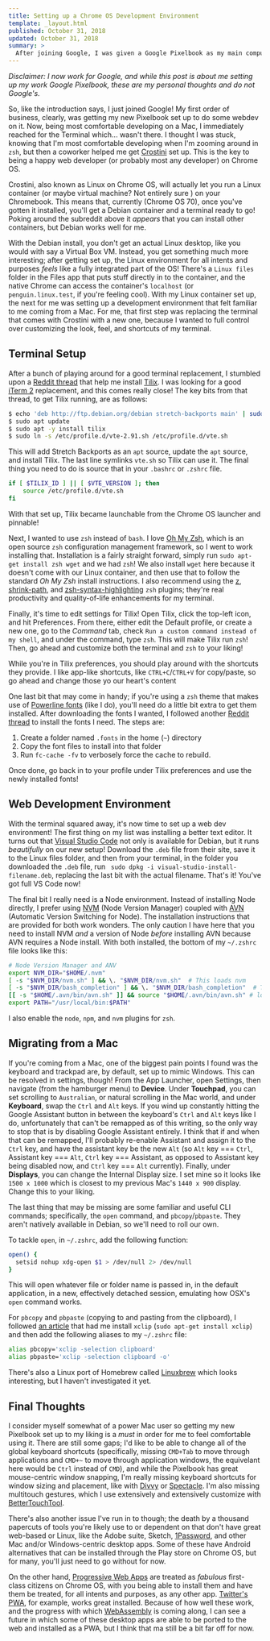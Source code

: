 ```yaml
---
title: Setting up a Chrome OS Development Environment
template: _layout.html
published: October 31, 2018
updated: October 31, 2018
summary: >
  After joining Google, I was given a Google Pixelbook as my main computer. This is my journey to get it set up for web development
---
```


_Disclaimer: I now work for Google, and while this post is about me setting up my work Google Pixelbook, these are my personal thoughts and do not Google's._

So, like the introduction says, I just joined Google! My first order of business, clearly, was getting my new Pixelbook set up to do some webdev on it. Now, being most comfortable developing on a Mac, I immediately reached for the Terminal which... wasn't there. I thought I was stuck, knowing that I'm most comfortable developing when I'm zooming around in `zsh`, but then a coworker helped me get [Crostini](https://www.reddit.com/r/Crostini/) set up. This is the key to being a happy web developer (or probably most any developer) on Chrome OS.

Crostini, also known as Linux on Chrome OS, will actually let you run a Linux container (or maybe virtual machine? Not entirely sure ) on your Chromebook. This means that, currently (Chrome OS 70), once you've gotten it installed, you'll get a Debian container and a terminal ready to go! Poking around the subreddit above it _appears_ that you can install other containers, but Debian works well for me.

With the Debian install, you don't get an actual Linux desktop, like you would with say a Virtual Box VM. Instead, you get something much more interesting; after getting set up, the Linux environment for all intents and purposes _feels_ like a fully integrated part of the OS! There's a `Linux files` folder in the Files app that puts stuff directly in to the container, and the native Chrome can access the container's `localhost` (or `penguin.linux.test`, if you're feeling cool). With my Linux container set up, the next for me was setting up a development environment that felt familiar to me coming from a Mac. For me, that first step was replacing the terminal that comes with Crostini with a new one, because I wanted to full control over customizing the look, feel, and shortcuts of my terminal.

## Terminal Setup

After a bunch of playing around for a good terminal replacement, I stumbled upon a [Reddit thread](https://www.reddit.com/r/Crostini/comments/8rgq26/multi_tabs_in_terminal/e29vjqr/) that help me install [Tilix](https://gnunn1.github.io/tilix-web/). I was looking for a good [iTerm 2](https://www.iterm2.com/) replacement, and this comes really close! The key bits from that thread, to get Tilix running, are as follows:

```bash
$ echo 'deb http://ftp.debian.org/debian stretch-backports main' | sudo tee /etc/apt/sources.list.d/stretch-backports.list
$ sudo apt update
$ sudo apt -y install tilix
$ sudo ln -s /etc/profile.d/vte-2.91.sh /etc/profile.d/vte.sh
```

This will add Stretch Backports as an `apt` source, update the `apt` source, and install Tilix. The last line symlinks `vte.sh` so Tilix can use it. The final thing you need to do is source that in your `.bashrc` or `.zshrc` file.

```bash
if [ $TILIX_ID ] || [ $VTE_VERSION ]; then
    source /etc/profile.d/vte.sh
fi
```

With that set up, Tilix became launchable from the Chrome OS launcher and pinnable!

Next, I wanted to use `zsh` instead of `bash`. I love [Oh My Zsh](https://github.com/robbyrussell/oh-my-zsh), which is an open source `zsh` configuration management framework, so I went to work installing that. Installation is a fairly straight forward, simply run `sudo apt-get install zsh wget` and we had `zsh`! We also install `wget` here because it doesn't come with our Linux container, and then use that to follow the standard _Oh My Zsh_ install instructions. I also recommend using the [z](https://github.com/robbyrussell/oh-my-zsh/tree/master/plugins/z),  [shrink-path](https://github.com/robbyrussell/oh-my-zsh/tree/master/plugins/shrink-path), and [zsh-syntax-highlighting](https://github.com/zsh-users/zsh-syntax-highlighting) `zsh` plugins; they're real productivity and quality-of-life enhancements for my terminal.

Finally, it's time to edit settings for Tilix! Open Tilix, click the top-left icon, and hit Preferences. From there, either edit the Default profile, or create a new one, go to the _Command_ tab, check `Run a custom command instead of my shell`, and under the command, type `zsh`. This will make Tilix run `zsh`! Then, go ahead and customize both the terminal and `zsh` to your liking!

While you're in Tilix preferences, you should play around with the shortcuts they provide. I like app-like shortcuts, like `CTRL+C`/`CTRL+V` for copy/paste, so go ahead and change those yo our heart's content

One last bit that may come in handy; if you're using a `zsh` theme that makes use of [Powerline fonts](https://github.com/powerline/fonts) (like I do), you'll need do a little bit extra to get them installed. After downloading the fonts I wanted, I followed another [Reddit thread](https://www.reddit.com/r/Crostini/comments/9ih3nv/installing_fonts/) to install the fonts I need. The steps are:

1. Create a folder named `.fonts` in the home (`~`) directory
2. Copy the font files to install into that folder
3. Run `fc-cache -fv` to verbosely force the cache to rebuild.

Once done, go back in to your profile under Tilix preferences and use the newly installed fonts!

## Web Development Environment

With the terminal squared away, it's now time to set up a web dev environment! The first thing on my list was installing a better text editor. It turns out that [Visual Studio Code](https://code.visualstudio.com/) not only is available for Debian, but it runs _beautifully_ on our new setup! Download the `.deb` file from their site, save it to the Linux files folder, and then from your terminal, in the folder you downloaded the `.deb` file, run ` sudo dpkg -i visual-studio-install-filename.deb`, replacing the last bit with the actual filename. That's it! You've got full VS Code now!

The final bit I really need is a Node environment. Instead of installing Node directly, I prefer using [NVM](https://github.com/creationix/nvm) (Node Version Manager) coupled with [AVN](https://github.com/wbyoung/avn) (Automatic Version Switching for Node). The installation instructions that are provided for both work wonders. The only caution I have here that you need to install NVM _and_ a version of Node _before_ installing AVN because AVN requires a Node install. With both installed, the bottom of my `~/.zshrc` file looks like this:

```bash
# Node Version Manager and ANV
export NVM_DIR="$HOME/.nvm"
[ -s "$NVM_DIR/nvm.sh" ] && \. "$NVM_DIR/nvm.sh"  # This loads nvm
[ -s "$NVM_DIR/bash_completion" ] && \. "$NVM_DIR/bash_completion"  # This loads nvm bash_completion
[[ -s "$HOME/.avn/bin/avn.sh" ]] && source "$HOME/.avn/bin/avn.sh" # load avn
export PATH="/usr/local/bin:$PATH"
```

I also enable the `node`, `npm`, and `nvm` plugins for `zsh`.

## Migrating from a Mac

If you're coming from a Mac, one of the biggest pain points I found was the keyboard and trackpad are, by default, set up to mimic Windows. This can be resolved in settings, though! From the App Launcher, open Settings, then navigate (from the hamburger menu) to **Device**. Under **Touchpad**, you can set scrolling to `Australian`, or natural scrolling in the Mac world, and under **Keyboard**, swap the `Ctrl` and `Alt` keys. If you wind up constantly hitting the Google Assistant button in between the keyboard's `Ctrl` and `Alt` keys like I do, unfortunately that can't be remapped as of this writing, so the only way to stop that is by disabling Google Assistant entirely. I think that if and when that can be remapped, I'll probably re-enable Assistant and assign it to the `Ctrl` key, and have the assistant key be the new `Alt` (so `Alt` key === `Ctrl`, Assistant key === `Alt`, `Ctrl` key === Assistant, as opposed to Assistant key being disabled now, and `Ctrl` key === `Alt` currently). Finally, under **Displays**, you can change the Internal Display size. I set mine so it looks like `1500 x 1000` which is closest to my previous Mac's `1440 x 900` display. Change this to your liking.

The last thing that may be missing are some familiar and useful CLI commands; specifically, the `open` command, and `pbcopy`/`pbpaste`. They aren't natively available in Debian, so we'll need to roll our own.

To tackle `open`, in `~/.zshrc`, add the following function:

```bash
open() {
  setsid nohup xdg-open $1 > /dev/null 2> /dev/null
}
```

This will open whatever file or folder name is passed in, in the default application, in a new, effectively detached session, emulating how OSX's `open` command works.

For `pbcopy` and `pbpaste` (copying to and pasting from the clipboard), I followed [an article](https://www.ostechnix.com/how-to-use-pbcopy-and-pbpaste-commands-on-linux/) that had me install `xclip` (`sudo apt-get install xclip`) and then add the following aliases to my `~/.zshrc` file:

```bash
alias pbcopy='xclip -selection clipboard'
alias pbpaste='xclip -selection clipboard -o'
```

There's also a Linux port of Homebrew called [Linuxbrew](http://linuxbrew.sh/) which looks interesting, but I haven't investigated it yet.

## Final Thoughts

I consider myself somewhat of a power Mac user so getting my new Pixelbook set up to my liking is a _must_ in order for me to feel comfortable using it. There are still some gaps; I'd like to be able to change all of the global keyboard shortcuts (specifically, missing `CMD+Tab` to move through applications and `CMD+~` to move through application windows, the equivelant here would be `Ctrl` instead of `CMD`), and while the Pixelbook has great mouse-centric window snapping, I'm really missing keyboard shortcuts for window sizing and placement, like with [Divvy](http://mizage.com/divvy/) or [Spectacle](https://www.spectacleapp.com/). I'm also missing multitouch gestures, which I use extensively and extensively customize with [BetterTouchTool](https://folivora.ai/).

There's also another issue I've run in to though; the death by a thousand papercuts of tools you're likely use to or dependent on that don't have great web-based or Linux, like the Adobe suite, Sketch, [1Password](https://1password.com/), and other Mac and/or Windows-centric desktop apps. Some of these have Android alternatives that can be installed through the Play store on Chrome OS, but for many, you'll just need to go without for now.

On the other hand, [Progressive Web Apps](https://developers.google.com/web/progressive-web-apps/) are treated as _fabulous_ first-class citizens on Chrome OS, with you being able to install them and have them be treated, for all intents and purposes, as any other app. [Twitter's PWA](https://mobile.twitter.com), for example, works great installed. Because of how well these work, and the progress with which [WebAssembly](https://webassembly.org/) is coming along, I can see a future in which some of these desktop apps are able to be ported to the web and installed as a PWA, but I think that ma still be a bit far off for now.